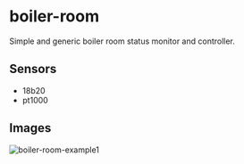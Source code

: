 # boiler-room

Simple and generic boiler room status monitor and controller.

## Sensors

 - 18b20
 - pt1000

## Images

![boiler-room-example1](https://github.com/user-attachments/assets/031ad77c-4b7b-42ea-a162-a65c11dd1e37)

